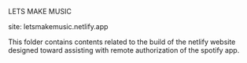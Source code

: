 LETS MAKE MUSIC

site: 
letsmakemusic.netlify.app

This folder contains contents related to the build of the netlify website designed toward assisting with remote authorization of the spotify app. 
